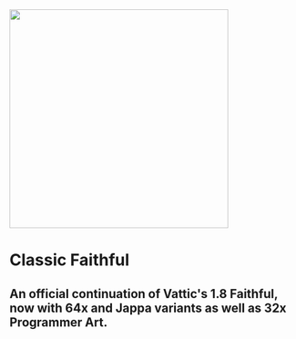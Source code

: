<img src="https://database.faithfulpack.net/images/branding/wordmarks/outlined/flat/classic_faithful_flat_border.png" align="center" height="384px">

# Classic Faithful

## An official continuation of Vattic's 1.8 Faithful, now with 64x and Jappa variants as well as 32x Programmer Art.

